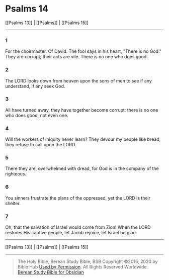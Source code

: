 # Psalms 14

[[Psalms 13]] | [[Psalms]] | [[Psalms 15]]

---

### 1
For the choirmaster. Of David. The fool says in his heart, "There is no God." They are corrupt; their acts are vile. There is no one who does good.

### 2
The LORD looks down from heaven upon the sons of men to see if any understand, if any seek God.

### 3
All have turned away, they have together become corrupt; there is no one who does good, not even one.

### 4
Will the workers of iniquity never learn? They devour my people like bread; they refuse to call upon the LORD.

### 5
There they are, overwhelmed with dread, for God is in the company of the righteous.

### 6
You sinners frustrate the plans of the oppressed, yet the LORD is their shelter.

### 7
Oh, that the salvation of Israel would come from Zion! When the LORD restores His captive people, let Jacob rejoice, let Israel be glad.

---

[[Psalms 13]] | [[Psalms]] | [[Psalms 15]]

---

> The Holy Bible, Berean Study Bible, BSB
> Copyright &copy;2016, 2020 by Bible Hub
> [Used by Permission](https://berean.bible/terms.htm). All Rights Reserved Worldwide.
> [Berean Study Bible for Obsidian](https://github.com/gapmiss/berean-study-bible-for-obsidian)

